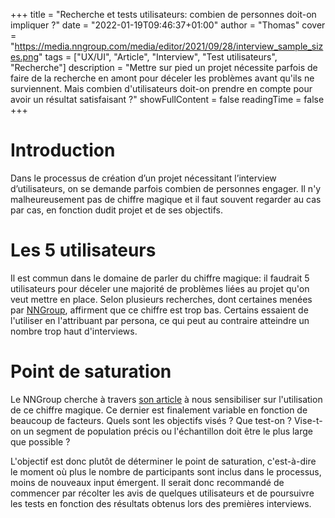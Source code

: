 +++
title = "Recherche et tests utilisateurs: combien de personnes doit-on impliquer ?"
date = "2022-01-19T09:46:37+01:00"
author = "Thomas"
cover = "https://media.nngroup.com/media/editor/2021/09/28/interview_sample_sizes.png"
tags = ["UX/UI", "Article", "Interview", "Test utilisateurs", "Recherche"]
description = "Mettre sur pied un projet nécessite parfois de faire de la recherche en amont pour déceler les problèmes avant qu'ils ne surviennent. Mais combien d'utilisateurs doit-on prendre en compte pour avoir un résultat satisfaisant ?"
showFullContent = false
readingTime = false
+++

# Introduction

Dans le processus de création d’un projet nécessitant l’interview d’utilisateurs, on se demande parfois combien de personnes engager. Il n'y malheureusement pas de chiffre magique et il faut souvent regarder au cas par cas, en fonction dudit projet et de ses objectifs.

# Les 5 utilisateurs

Il est commun dans le domaine de parler du chiffre magique: il faudrait 5 utilisateurs pour déceler une majorité de problèmes liées au projet qu'on veut mettre en place. Selon plusieurs recherches, dont certaines menées par [NNGroup](https://www.nngroup.com), affirment que ce chiffre est trop bas. Certains essaient de l'utiliser en l'attribuant par persona, ce qui peut au contraire atteindre un nombre trop haut d'interviews.

# Point de saturation

Le NNGroup cherche à travers [son article](https://www.nngroup.com/articles/interview-sample-size/) à nous sensibiliser sur l'utilisation de ce chiffre magique. Ce dernier est finalement variable en fonction de beaucoup de facteurs. Quels sont les objectifs visés ? Que test-on ? Vise-t-on un segment de population précis ou l'échantillon doit être le plus large que possible ?

L'objectif est donc plutôt de déterminer le point de saturation, c'est-à-dire le moment où plus le nombre de participants sont inclus dans le processus, moins de nouveaux input émergent. Il serait donc recommandé de commencer par récolter les avis de quelques utilisateurs et de poursuivre les tests en fonction des résultats obtenus lors des premières interviews.
